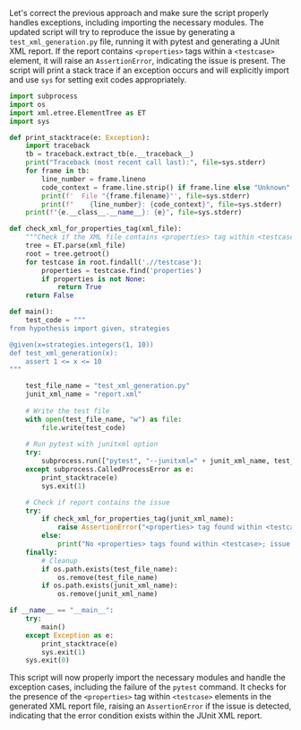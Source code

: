 Let's correct the previous approach and make sure the script properly handles exceptions, including importing the necessary modules. The updated script will try to reproduce the issue by generating a `test_xml_generation.py` file, running it with pytest and generating a JUnit XML report. If the report contains `<properties>` tags within a `<testcase>` element, it will raise an `AssertionError`, indicating the issue is present. The script will print a stack trace if an exception occurs and will explicitly import and use `sys` for setting exit codes appropriately.

```python
import subprocess
import os
import xml.etree.ElementTree as ET
import sys

def print_stacktrace(e: Exception):
    import traceback
    tb = traceback.extract_tb(e.__traceback__)
    print("Traceback (most recent call last):", file=sys.stderr)
    for frame in tb:
        line_number = frame.lineno
        code_context = frame.line.strip() if frame.line else "Unknown"
        print(f'  File "{frame.filename}"', file=sys.stderr)
        print(f"    {line_number}: {code_context}", file=sys.stderr)
    print(f"{e.__class__.__name__}: {e}", file=sys.stderr)

def check_xml_for_properties_tag(xml_file):
    """Check if the XML file contains <properties> tag within <testcase> elements."""
    tree = ET.parse(xml_file)
    root = tree.getroot()
    for testcase in root.findall('.//testcase'):
        properties = testcase.find('properties')
        if properties is not None:
            return True
    return False

def main():
    test_code = """
from hypothesis import given, strategies

@given(x=strategies.integers(1, 10))
def test_xml_generation(x):
    assert 1 <= x <= 10
"""

    test_file_name = "test_xml_generation.py"
    junit_xml_name = "report.xml"
    
    # Write the test file
    with open(test_file_name, "w") as file:
        file.write(test_code)
    
    # Run pytest with junitxml option
    try:
        subprocess.run(["pytest", "--junitxml=" + junit_xml_name, test_file_name], check=True)
    except subprocess.CalledProcessError as e:
        print_stacktrace(e)
        sys.exit(1)

    # Check if report contains the issue
    try:
        if check_xml_for_properties_tag(junit_xml_name):
            raise AssertionError("<properties> tag found within <testcase>, indicating the issue is present.")
        else:
            print("No <properties> tags found within <testcase>; issue is not present.")
    finally:
        # Cleanup
        if os.path.exists(test_file_name):
            os.remove(test_file_name)
        if os.path.exists(junit_xml_name):
            os.remove(junit_xml_name)

if __name__ == "__main__":
    try:
        main()
    except Exception as e:
        print_stacktrace(e)
        sys.exit(1)
    sys.exit(0)
```

This script will now properly import the necessary modules and handle the exception cases, including the failure of the `pytest` command. It checks for the presence of the `<properties>` tag within `<testcase>` elements in the generated XML report file, raising an `AssertionError` if the issue is detected, indicating that the error condition exists within the JUnit XML report.